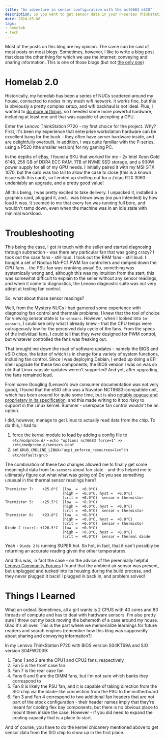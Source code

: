 ```yaml
---
title: "An adventure in sensor configuration with the nct6683 eSIO"
description: So you want to get sensor data in your P-series Thinkstation?
date: 2024-03-08
tags:
- homelab
- tech
---
```


Most of the posts on this blog are my opinion. The same can be said of most posts on most blogs. Sometimes, however, I like to write a blog post that does the other thing for which we use the internet: conveying and sharing information. This is one of those blogs (but not [the only one](../all-about-the-senecadata-nuc5i5mybe/))

# Homelab 2.0
Historically, my homelab has been a series of NUCs scattered around my house, connected to nodes in my mesh wifi network. It works fine, but this is obviously a pretty complex setup, and wifi backhaul is not ideal. Plus, I wanted to [do more ai things](../automating-media-diet/), so I needed some more powerful hardware, including at least one unit that was capable of accepting a GPU.

Enter the Lenovo ThinkStation P720 - my first choice for the project. Why? First, it's been my experience that enterprise workstation hardware can be excellent bang for the buck - they often have server hardware inside, and are delightfully overbuilt. In addition, I was quite familiar with the P-series, using a P520 (the smaller version) for my gaming PC.

In the depths of eBay, I found a SKU that worked for me - 2x Intel Xeon Gold 6148, 256 GB of DDR4 ECC RAM, 1TB of NVME SSD storage, and a 900W power supply for all of my GPU needs. I initially paired it with my MSI GTX 1070, but the card was too tall to allow the case to close (this is a known issue with this card), so I ended up shelling out for a Zotac RTX 3060 - undeniably an upgrade, and a pretty good value!

All this being, I was pretty excited to take delivery. I unpacked it, installed a graphics card, plugged it, and... was blown away (no pun intended) by how loud it was. It seemed to me that every fan was running full bore, and wouldn't ramp down, even when the machine was in an idle state with minimal workload.

# Troubleshooting

This being the case, I got in touch with the seller and started diagnosing through subtraction - was there any particular fan that was going crazy? I took out the case fans - still loud. I took out the RAM fans - still loud. I bought a set of Noctua NA-FC1 PWM fan controllers and ramped down the CPU fans... the PSU fan was cranking away! So, something was systemically wrong and, although this was my intuition from the start, this was somewhat difficult to explain to the seller without any sensor readings, and when it come to diagnostics, the Lenovo diagnostic suite was not very adept at testing fan control.

So, what about those sensor readings?

Well, from the Mystery NUCs I had garnered some experience with diagnosing fan control and thermals problems; I knew that the tool of choice for viewing sensor state is `lm-sensors`. However, when I looked into `lm-sensors`, I could see only what I already knew - that the CPU temps were outrageously low for the perceived duty cycle of the fans. From the specs of the individual fans, I could tell that they *were* designed for PWM control, but whatever controlled the fans was freaking out.

That brought me down the road of software updates - namely the BIOS and eSIO chips, the latter of which is in charge for a variety of system functions, including fan control. Since I was deploying Debian, I ended up doing a  EFI shell upgrade for these two components; the BIOS version I was on was so old that Linux capsule updates weren't supported! And yet, after upgrading, the fans remained loud.

From some Googling (Lenovo's own consumer documentation was not very good), I found that the eSIO chip was a Nuvoton NCT6683-compatible unit, which has been around for quite some time, but is also [notably opaque and proprietary in its specification](https://docs.kernel.org/hwmon/nct6683.html), and this made writing to it too risky to support in the Linux kernel. Bummer - userspace fan control wouldn't be an option.

I did, however, manage to get Linux to actually read data from the chip. To do this, I had to:
1. force the kernel module to load by adding a config file to `etc/modprobe.d/` - `echo "options nct6683 force=1" >> /etc/modprobe.d/sensors.conf`
2. set `GRUB_CMDLINE_LINUX="acpi_enforce_resources=lax"` in `etc/default/grub`

The combination of these two changes allowed me to finally get some meaningful data from `lm-sensors` about fan state - and this helped me to ultimately figure out what what was going on! Do you see something unusual in the thermal sensor readings here?

```
Thermistor 7:    +25.0°C  (low  =  +0.0°C)
                          (high =  +0.0°C, hyst =  +0.0°C)
                          (crit =  +0.0°C)  sensor = thermistor
Thermistor 5:    +25.5°C  (low  =  +0.0°C)
                          (high =  +0.0°C, hyst =  +0.0°C)
                          (crit =  +0.0°C)  sensor = thermistor
Thermistor 6:    +23.0°C  (low  =  +0.0°C)
                          (high =  +0.0°C, hyst =  +0.0°C)
                          (crit =  +0.0°C)  sensor = thermistor
Diode 2 (curr): +120.5°C  (low  =  +0.0°C)
                          (high =  +0.0°C, hyst =  +0.0°C)
                          (crit =  +0.0°C)  sensor = thermal diode
```

Yeah - `Diode 2` is running SUPER hot. So hot, in fact, that it can't possibly be returning an accurate reading given the other temperatures. 

And this was, in fact the case - on the advice of the perennially helpful [Lenovo Community Forums](https://forums.lenovo.com/t5/ThinkStation-Workstations/P720-Loud-high-fan-speeds-mystery-diode-sensor/m-p/5295398) I found that the ambient air sensor was present, but unplugged and tucked into its housing during the build process, and they never plugged it back! I plugged in back in, and problem solved!

# Things I Learned
What an ordeal. Sometimes, all a girl wants is 2 CPUS with 40 cores and 80 threads of compute and has to deal with hardware sensors. I'm also pretty sure I threw out my back moving the behemoth of a case around my house. Glad it's all over. This is the part where we memorialize learnings for future readers and search engines (remember how this blog was supposedly about sharing and conveying information?)

In my Lenovo ThinkStation P720 with BIOS version S04KT69A and SIO version S04FW2039:

1. Fans 1 and 2 are the CPU1 and CPU2 fans, respectively
2. Fan 5 is the front case fan
3. Fan 7 is the rear case fan
4. Fans 6 and 9 are the DIMM fans, but I'm not sure which banks they correspond to
5. Fan 8 is likely the PSU fan, and it is capable of taking direction from the SIO chip via the blade-like connection from the PSU to the motherboard
6. Fan 3 and Fan 4 correspond to two additional fan headers that are not part of the stock configuration - their header names imply that they're meant for cooling flex bay components, but there is no obvious place to mount them inside the case. However - if you did need to expand the cooling capacity that is a place to start.

And of course, you have to do the kernel chicanery mentioned above to get sensor data from the SIO chip to show up in the first place.